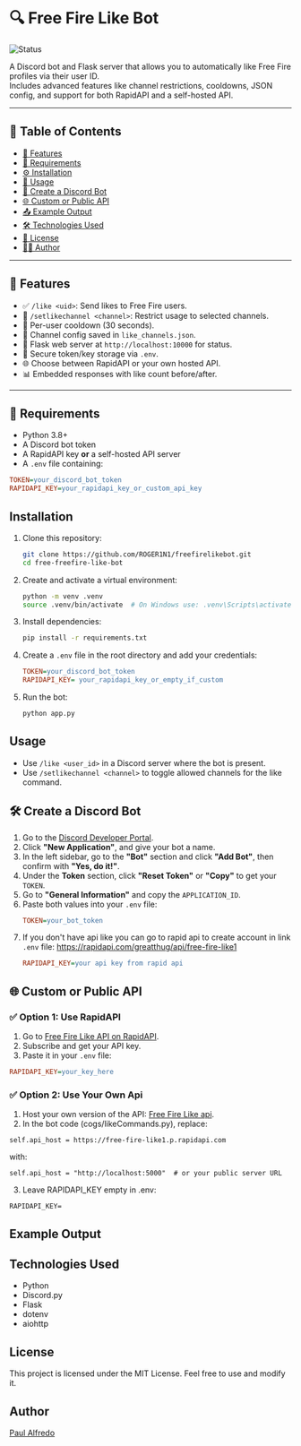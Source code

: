 ﻿# 🔍 Free Fire Like Bot

![Status](https://img.shields.io/badge/status-active-brightgreen)

A Discord bot and Flask server that allows you to automatically like Free Fire profiles via their user ID.  
Includes advanced features like channel restrictions, cooldowns, JSON config, and support for both RapidAPI and a self-hosted API.

---

## 📌 Table of Contents

- [🚀 Features](#-features)
- [🧰 Requirements](#-requirements)
- [⚙️ Installation](#-installation)
- [💬 Usage](#-usage)
- [🤖 Create a Discord Bot](#-create-a-discord-bot)
- [🌐 Custom or Public API](#-custom-or-public-api)
- [📤 Example Output](#-example-output)
- [🛠 Technologies Used](#-technologies-used)
- [📄 License](#-license)
- [👨‍💻 Author](#-author)

---

## 🚀 Features

- ✅ `/like <uid>`: Send likes to Free Fire users.
- 🔐 `/setlikechannel <channel>`: Restrict usage to selected channels.
- 🔁 Per-user cooldown (30 seconds).
- 🧠 Channel config saved in `like_channels.json`.
- 📡 Flask web server at `http://localhost:10000` for status.
- 🔑 Secure token/key storage via `.env`.
- 🌐 Choose between RapidAPI or your own hosted API.
- 📊 Embedded responses with like count before/after.

---

## 🧰 Requirements

- Python 3.8+
- A Discord bot token
- A RapidAPI key **or** a self-hosted API server
- A `.env` file containing:

```ini
TOKEN=your_discord_bot_token
RAPIDAPI_KEY=your_rapidapi_key_or_custom_api_key
 ```

## Installation

1. Clone this repository:
   ```sh
   git clone https://github.com/ROGER1N1/freefirelikebot.git
   cd free-freefire-like-bot
   ```
2. Create and activate a virtual environment:
   ```sh
   python -m venv .venv
   source .venv/bin/activate  # On Windows use: .venv\Scripts\activate
   
3. Install dependencies:
   ```sh
   pip install -r requirements.txt
   ```



4. Create a `.env` file in the root directory and add your credentials:
   ```ini
   TOKEN=your_discord_bot_token
   RAPIDAPI_KEY= your_rapidapi_key_or_empty_if_custom 
   ```

5. Run the bot:
   ```sh
   python app.py
   ```





## Usage

- Use `/like <user_id>` in a Discord server where the bot is present.
- Use `/setlikechannel <channel>`  to toggle allowed channels for the like command.

    


## 🛠️ Create a Discord Bot

1. Go to the [Discord Developer Portal](https://discord.com/developers/applications).
2. Click **"New Application"**, and give your bot a name.
3. In the left sidebar, go to the **"Bot"** section and click **"Add Bot"**, then confirm with **"Yes, do it!"**.
4. Under the **Token** section, click **"Reset Token"** or **"Copy"** to get your `TOKEN`.
5. Go to **"General Information"** and copy the `APPLICATION_ID`.
6. Paste both values into your `.env` file:
      ```ini
   TOKEN=your_bot_token
   
   ```
6. If you don't have api like you can go to rapid api to create account in link  `.env` file: https://rapidapi.com/greatthug/api/free-fire-like1
      ```ini
   RAPIDAPI_KEY=your api key from rapid api
   
   ```

## 🌐 Custom or Public API

### ✅ Option 1: Use RapidAPI

1. Go to [Free Fire Like API on RapidAPI](https://rapidapi.com/greatthug/api/free-fire-like1).
2. Subscribe and get your API key.
3. Paste it in your `.env` file:

```ini
RAPIDAPI_KEY=your_key_here
```


### ✅ Option 2: Use Your Own Api 

1. Host your own version of the API: [Free Fire Like api](https://github.com/paulafredo/free-api-like-freefire).
2. In the bot code (cogs/likeCommands.py), replace:

```
self.api_host = https://free-fire-like1.p.rapidapi.com 
```
 with:

```
self.api_host = "http://localhost:5000"  # or your public server URL
```
3. Leave RAPIDAPI_KEY empty in .env:

```
RAPIDAPI_KEY=
```

## Example Output




## Technologies Used

- Python
- Discord.py
- Flask
- dotenv
- aiohttp

## License

This project is licensed under the MIT License. Feel free to use and modify it.

## Author

[Paul Alfredo](https://github.com/ROGER1N1)

